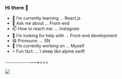 ### Hi there 👋

- 🌱 I’m currently learning ... React.js 
- 💬 Ask me about ... Front-end 
- 📫 How to reach me: ... Instagram
- 🤔 I’m looking for help with ... Front-end development
- 😄 Pronouns: ... SN 
- 🔭 I’m currently working on ... Myself 
- ⚡ Fun fact: ... I sleep like alpine swift <center/>

--------------->>>>

<img src="https://bizadda360.com/img-uploads/Inspiring-Motivational-quotes-by-Elon-Musk-1634726490.png">

